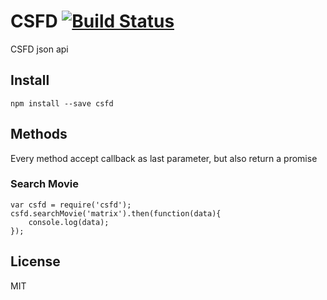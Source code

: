 # CSFD [![Build Status](https://secure.travis-ci.org/danielhusar/csfd.png?branch=master)](http://travis-ci.org/danielhusar/csfd)

CSFD json api


## Install

```
npm install --save csfd
```

## Methods

Every method accept callback as last parameter, but also return a promise

### Search Movie

```
var csfd = require('csfd');
csfd.searchMovie('matrix').then(function(data){
	console.log(data);
});

```

## License

MIT
